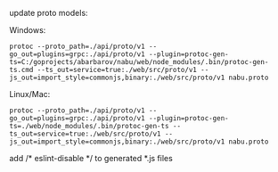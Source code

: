 update proto models:

Windows:
```
protoc --proto_path=./api/proto/v1 --go_out=plugins=grpc:./api/proto/v1 --plugin=protoc-gen-ts=C:/goprojects/abarbarov/nabu/web/node_modules/.bin/protoc-gen-ts.cmd --ts_out=service=true:./web/src/proto/v1 --js_out=import_style=commonjs,binary:./web/src/proto/v1 nabu.proto
```
Linux/Mac:
```
protoc --proto_path=./api/proto/v1 --go_out=plugins=grpc:./api/proto/v1 --plugin=protoc-gen-ts=./web/node_modules/.bin/protoc-gen-ts --ts_out=service=true:./web/src/proto/v1 --js_out=import_style=commonjs,binary:./web/src/proto/v1 nabu.proto
```


add /* eslint-disable */ to generated *.js files